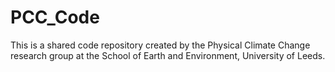 # PCC_Code

This is a shared code repository created by the Physical Climate Change research group 
at the School of Earth and Environment, University of Leeds.


